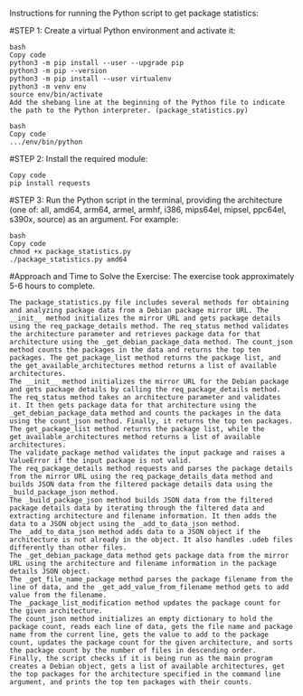 Instructions for running the Python script to get package statistics:

#STEP 1:
    Create a virtual Python environment and activate it:

    bash
    Copy code
    python3 -m pip install --user --upgrade pip
    python3 -m pip --version
    python3 -m pip install --user virtualenv
    python3 -m venv env
    source env/bin/activate
    Add the shebang line at the beginning of the Python file to indicate the path to the Python interpreter. (package_statistics.py)

    bash
    Copy code
    .../env/bin/python
#STEP 2:
    Install the required module:

    Copy code
    pip install requests
#STEP 3:
    Run the Python script in the terminal, providing the architecture (one of: all, amd64, arm64, armel, armhf, i386, mips64el, mipsel, ppc64el, s390x, source) as an argument. For example:

    bash
    Copy code
    chmod +x package_statistics.py
    ./package_statistics.py amd64
#Approach and Time to Solve the Exercise:
    The exercise took approximately 5-6 hours to complete.

    The package_statistics.py file includes several methods for obtaining and analyzing package data from a Debian package mirror URL. The __init__ method initializes the mirror URL and gets package details using the req_package_details method. The req_status method validates the architecture parameter and retrieves package data for that architecture using the _get_debian_package_data method. The count_json method counts the packages in the data and returns the top ten packages. The get_package_list method returns the package list, and the get_available_architectures method returns a list of available architectures.
    The __init__ method initializes the mirror URL for the Debian package and gets package details by calling the req_package_details method. The req_status method takes an architecture parameter and validates it. It then gets package data for that architecture using the _get_debian_package_data method and counts the packages in the data using the count_json method. Finally, it returns the top ten packages.
    The get_package_list method returns the package list, while the get_available_architectures method returns a list of available architectures.
    The validate_package method validates the input package and raises a ValueError if the input package is not valid.
    The req_package_details method requests and parses the package details from the mirror URL using the req_package_details_data method and builds JSON data from the filtered package details data using the _build_package_json method.
    The _build_package_json method builds JSON data from the filtered package details data by iterating through the filtered data and extracting architecture and filename information. It then adds the data to a JSON object using the _add_to_data_json method.
    The _add_to_data_json method adds data to a JSON object if the architecture is not already in the object. It also handles .udeb files differently than other files.
    The _get_debian_package_data method gets package data from the mirror URL using the architecture and filename information in the package details JSON object.
    The _get_file_name_package method parses the package filename from the line of data, and the _get_add_value_from_filename method gets to add value from the filename.
    The _package_list_modification method updates the package count for the given architecture.
    The count_json method initializes an empty dictionary to hold the package count, reads each line of data, gets the file name and package name from the current line, gets the value to add to the package count, updates the package count for the given architecture, and sorts the package count by the number of files in descending order.
    Finally, the script checks if it is being run as the main program creates a Debian object, gets a list of available architectures, get the top packages for the architecture specified in the command line argument, and prints the top ten packages with their counts.



